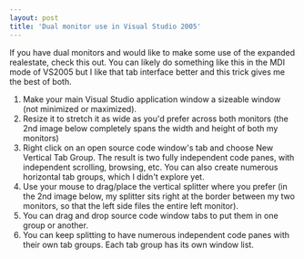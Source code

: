 ```yaml
---
layout: post
title: 'Dual monitor use in Visual Studio 2005'
---
```

If you have dual monitors and would like to make some use of the expanded realestate, check this out. You can likely do something like this in the MDI mode of VS2005 but I like that tab interface better and this trick gives me the best of both. 

  1. Make your main Visual Studio application window a sizeable window (not minimized or maximized). 
  2. Resize it to stretch it as wide as you'd prefer across both monitors (the 2nd image below completely spans the width and height of both my monitors) 
  3. Right click on an open source code window's tab and choose New Vertical Tab Group. The result is two fully independent code panes, with independent scrolling, browsing, etc. You can also create numerous horizontal tab groups, which I didn't explore yet. 
  4. Use your mouse to drag/place the vertical splitter where you prefer (in the 2nd image below, my splitter sits right at the border between my two monitors, so that the left side files the entire left monitor). 
  5. You can drag and drop source code window tabs to put them in one group or another. 
  6. You can keep splitting to have numerous independent code panes with their own tab groups. Each tab group has its own window list.

